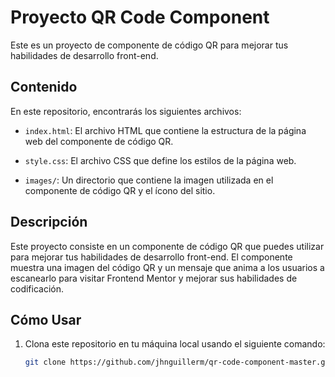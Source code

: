 # Proyecto QR Code Component

Este es un proyecto de componente de código QR para mejorar tus habilidades de desarrollo front-end.

## Contenido

En este repositorio, encontrarás los siguientes archivos:

- `index.html`: El archivo HTML que contiene la estructura de la página web del componente de código QR.

- `style.css`: El archivo CSS que define los estilos de la página web.

- `images/`: Un directorio que contiene la imagen utilizada en el componente de código QR y el ícono del sitio.

## Descripción

Este proyecto consiste en un componente de código QR que puedes utilizar para mejorar tus habilidades de desarrollo front-end. El componente muestra una imagen del código QR y un mensaje que anima a los usuarios a escanearlo para visitar Frontend Mentor y mejorar sus habilidades de codificación.

## Cómo Usar

1. Clona este repositorio en tu máquina local usando el siguiente comando:

   ```bash
   git clone https://github.com/jhnguillerm/qr-code-component-master.git
